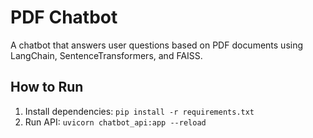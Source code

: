 # PDF Chatbot

A chatbot that answers user questions based on PDF documents using LangChain, SentenceTransformers, and FAISS.

## How to Run
1. Install dependencies: `pip install -r requirements.txt`
2. Run API: `uvicorn chatbot_api:app --reload`

